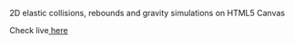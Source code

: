 2D elastic collisions, rebounds and gravity simulations on HTML5 Canvas

Check live<a href="https://ampawd.github.io/bphysics/" target="_blank"> here</a>

